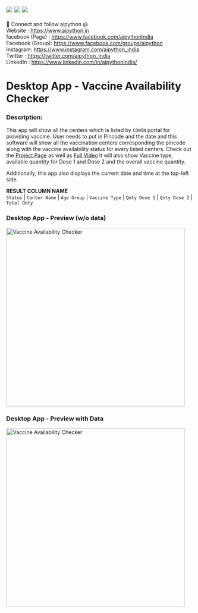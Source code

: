 
<img src="https://img.shields.io/badge/updated-08%20Jun%202021-green" /> <img src="https://img.shields.io/badge/release-v1.1-blueviolet" /> <img src="https://img.shields.io/badge/python-v3.7.4-yellow">
---------------------------------

🤝 Connect and follow aipython @ <br>
Website  : https://www.aipython.in<br>
facebook (Page) : https://www.facebook.com/aipythonIndia<br>
Facebook (Group): https://www.facebook.com/groups/aipython <br>
Instagram: https://www.instagram.com/aipython_india <br>
Twitter  : https://twitter.com/aipython_India <br>
LinkedIn : https://www.linkedin.com/in/aipythonIndia/ <br>


# Desktop App - Vaccine Availability Checker
 
### Description:
This app will show all the centers which is listed by `COWIN` portal for providing vaccine. User needs to put in Pincode and the date and this software will show all the 
vaccination centers corresponding the pincode along with the vaccine availability status for every listed centers. Check out the [Project Page](https://www.aipython.in/desktop-app-in-python-for-checking-covid19-vaccine-availability/) as well as [Full Video](https://www.youtube.com/playlist?list=PLBeeFF3JmXWCQh987TsdowLK5U8XwbSzw) It will also show Vaccine type, available quantity for
Dose 1 and Dose 2 and the overall vaccine quantity.

Additionally, this app also displays the current date and time at the top-left side.

**RESULT COLUMN NAME**<br>
`Status` | `Center Name` | `Age Group` | `Vaccine Type` | `Qnty Dose 1` | `Qnty Dose 2` | `Total Qnty`

### Desktop App - Preview (w/o data)
<img src="https://github.com/aipythonIndia/GUI_Vaccine_availability/blob/main/Images_Icons/Vaccine_availability_checker_v1.1.PNG" alt="Vaccine Availability Checker" width="480" />

### Desktop App - Preview with Data
<img src="https://github.com/aipythonIndia/GUI_Vaccine_availability/blob/main/Images_Icons/Vaccine_availability_checker_with_result_v1.1.PNG" alt="Vaccine Availability Checker" width="480" />

